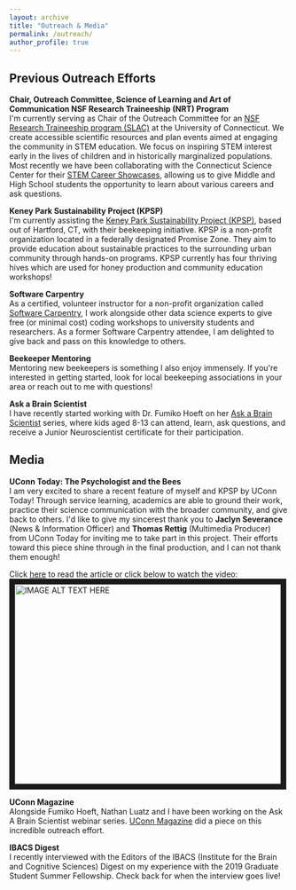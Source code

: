 ```yaml
---
layout: archive
title: "Outreach & Media"
permalink: /outreach/
author_profile: true
---
```


## Previous Outreach Efforts

<b>Chair, Outreach Committee, Science of Learning and Art of Communication NSF Research Traineeship (NRT) Program</b>
<br>I'm currently serving as Chair of the Outreach Committee for an [NSF Research Traineeship program (SLAC)](https://slac.uconn.edu/) at the University of Connecticut. We create accessible scientific resources and plan events aimed at engaging the community in STEM education. We focus on inspiring STEM interest early in the lives of children and in historically marginalized populations. Most recently we have been collaborating with the Connecticut Science Center for their [STEM Career Showcases](https://ctsciencecenter.org/stem-career-showcases/), allowing us to give Middle and High School students the opportunity to learn about various careers and ask questions.

<b>Keney Park Sustainability Project (KPSP)</b>
<br>I'm currently assisting the [Keney Park Sustainability Project (KPSP)](https://www.keneyparksustainability.org/), based out of Hartford, CT, with their beekeeping initiative. KPSP is a non-profit organization located in a federally designated Promise Zone. They aim to provide education about sustainable practices to the surrounding urban community through hands-on programs. KPSP currently has four thriving hives which are used for honey production and community education workshops!

<b>Software Carpentry</b>
<br>As a certified, volunteer instructor for a non-profit organization called [Software Carpentry](https://software-carpentry.org/), I work alongside other data science experts to give free (or minimal cost) coding workshops to university students and researchers. As a former Software Carpentry attendee, I am delighted to give back and pass on this knowledge to others.

<b>Beekeeper Mentoring</b>
<br>Mentoring new beekeepers is something I also enjoy immensely. If you're interested in getting started, look for local beekeeping associations in your area or reach out to me with questions!

<b>Ask a Brain Scientist</b>
<br>I have recently started working with Dr. Fumiko Hoeft on her [Ask a Brain Scientist](http://haskinsglobal.org/ask-a-brain-scientist/) series, where kids aged 8-13 can attend, learn, ask questions, and receive a Junior Neuroscientist certificate for their participation.

## Media

<b>UConn Today: The Psychologist and the Bees</b>
<br>I am very excited to share a recent feature of myself and KPSP by UConn Today! Through service learning, academics are able to ground their work, practice their science communication with the broader community, and give back to others. I'd like to give my sincerest thank you to <b>Jaclyn Severance</b> (News & Information Officer) and <b>Thomas Rettig</b> (Multimedia Producer) from UConn Today for inviting me to take part in this project. Their efforts toward this piece shine through in the final production, and I can not thank them enough!

Click [here](https://today.uconn.edu/2020/09/the-psychologist-and-the-bees/) to read the article or click below to watch the video:
<a href="https://www.youtube.com/watch?v=1AiRgTqXG1U&feature=emb_logo" target="_blank"><img src="http://img.youtube.com/vi/1AiRgTqXG1U/0.jpg"
alt="IMAGE ALT TEXT HERE" width="480" height="360" border="10" /></a>

<b>UConn Magazine</b>
<br>Alongside Fumiko Hoeft, Nathan Luatz and I have been working on the Ask A Brain Scientist webinar series. [UConn Magazine](https://magazine.uconn.edu/2021/02/15/helping-kids-decode-their-brains/) did a piece on this incredible outreach effort.

<b>IBACS Digest</b>
<br>I recently interviewed with the Editors of the IBACS (Institute for the Brain and Cognitive Sciences) Digest on my experience with the 2019 Graduate Student Summer Fellowship. Check back for when the interview goes live!
